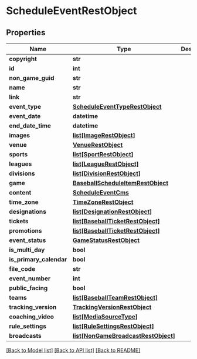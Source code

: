 # ScheduleEventRestObject

## Properties
Name | Type | Description | Notes
------------ | ------------- | ------------- | -------------
**copyright** | **str** |  | [optional] 
**id** | **int** |  | [optional] 
**non_game_guid** | **str** |  | [optional] 
**name** | **str** |  | [optional] 
**link** | **str** |  | [optional] 
**event_type** | [**ScheduleEventTypeRestObject**](ScheduleEventTypeRestObject.md) |  | [optional] 
**event_date** | **datetime** |  | [optional] 
**end_date_time** | **datetime** |  | [optional] 
**images** | [**list[ImageRestObject]**](ImageRestObject.md) |  | [optional] 
**venue** | [**VenueRestObject**](VenueRestObject.md) |  | [optional] 
**sports** | [**list[SportRestObject]**](SportRestObject.md) |  | [optional] 
**leagues** | [**list[LeagueRestObject]**](LeagueRestObject.md) |  | [optional] 
**divisions** | [**list[DivisionRestObject]**](DivisionRestObject.md) |  | [optional] 
**game** | [**BaseballScheduleItemRestObject**](BaseballScheduleItemRestObject.md) |  | [optional] 
**content** | [**ScheduleEventCms**](ScheduleEventCms.md) |  | [optional] 
**time_zone** | [**TimeZoneRestObject**](TimeZoneRestObject.md) |  | [optional] 
**designations** | [**list[DesignationRestObject]**](DesignationRestObject.md) |  | [optional] 
**tickets** | [**list[BaseballTicketRestObject]**](BaseballTicketRestObject.md) |  | [optional] 
**promotions** | [**list[BaseballTicketRestObject]**](BaseballTicketRestObject.md) |  | [optional] 
**event_status** | [**GameStatusRestObject**](GameStatusRestObject.md) |  | [optional] 
**is_multi_day** | **bool** |  | [optional] 
**is_primary_calendar** | **bool** |  | [optional] 
**file_code** | **str** |  | [optional] 
**event_number** | **int** |  | [optional] 
**public_facing** | **bool** |  | [optional] 
**teams** | [**list[BaseballTeamRestObject]**](BaseballTeamRestObject.md) |  | [optional] 
**tracking_version** | [**TrackingVersionRestObject**](TrackingVersionRestObject.md) |  | [optional] 
**coaching_video** | [**list[MediaSourceType]**](MediaSourceType.md) |  | [optional] 
**rule_settings** | [**list[RuleSettingsRestObject]**](RuleSettingsRestObject.md) |  | [optional] 
**broadcasts** | [**list[NonGameBroadcastRestObject]**](NonGameBroadcastRestObject.md) |  | [optional] 

[[Back to Model list]](../README.md#documentation-for-models) [[Back to API list]](../README.md#documentation-for-api-endpoints) [[Back to README]](../README.md)

